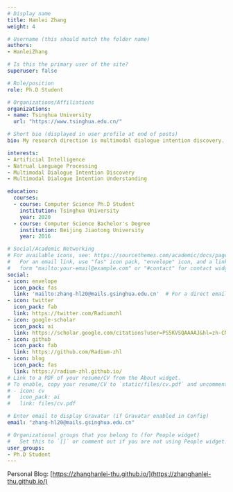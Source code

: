 ```yaml
---
# Display name
title: Hanlei Zhang
weight: 4

# Username (this should match the folder name)
authors:
- HanleiZhang

# Is this the primary user of the site?
superuser: false

# Role/position
role: Ph.D Student

# Organizations/Affiliations
organizations:
- name: Tsinghua University
  url: "https://www.tsinghua.edu.cn/"

# Short bio (displayed in user profile at end of posts)
bio: My research direction is multimodal dialogue intention discovery.

interests:
- Artificial Intelligence
- Natrual Language Processing
- Multimodal Dialogue Intention Discovery
- Multimodal Dialogue Intention Understanding

education:
  courses:
  - course: Computer Science Ph.D Student
    institution: Tsinghua University
    year: 2020
  - course: Computer Science Bachelor's Degree
    institution: Beijing Jiaotong University
    year: 2016

# Social/Academic Networking
# For available icons, see: https://sourcethemes.com/academic/docs/page-builder/#icons
#   For an email link, use "fas" icon pack, "envelope" icon, and a link in the
#   form "mailto:your-email@example.com" or "#contact" for contact widget.
social:
- icon: envelope
  icon_pack: fas
  link: 'mailto:zhang-hl20@mails.gsinghua.edu.cn'  # For a direct email link, use "mailto:test@example.org".
- icon: twitter
  icon_pack: fab
  link: https://twitter.com/Radiumzhl
- icon: google-scholar
  icon_pack: ai
  link: https://scholar.google.com/citations?user=PS5KVSQAAAAJ&hl=zh-CN
- icon: github
  icon_pack: fab
  link: https://github.com/Radium-zhl
- icon: blog
  icon_pack: fas
  link: https://radium-zhl.github.io/
# Link to a PDF of your resume/CV from the About widget.
# To enable, copy your resume/CV to `static/files/cv.pdf` and uncomment the lines below.
# - icon: cv
#   icon_pack: ai
#   link: files/cv.pdf

# Enter email to display Gravatar (if Gravatar enabled in Config)
email: "zhang-hl20@mails.gsinghua.edu.cn"

# Organizational groups that you belong to (for People widget)
#   Set this to `[]` or comment out if you are not using People widget.
user_groups:
- Ph.D Student
---
```


Personal Blog: [https://zhanghanlei-thu.github.io/](https://zhanghanlei-thu.github.io/)
